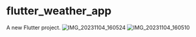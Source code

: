 # flutter_weather_app

A new Flutter project.
![IMG_20231104_160524](https://github.com/talhademirel/flutter_weather_app/assets/79982521/45d4985d-fee2-40d1-be79-a97c92d9bfc6)
![IMG_20231104_160510](https://github.com/talhademirel/flutter_weather_app/assets/79982521/3e704503-bab9-48bc-a4de-3cc66a15d901)
